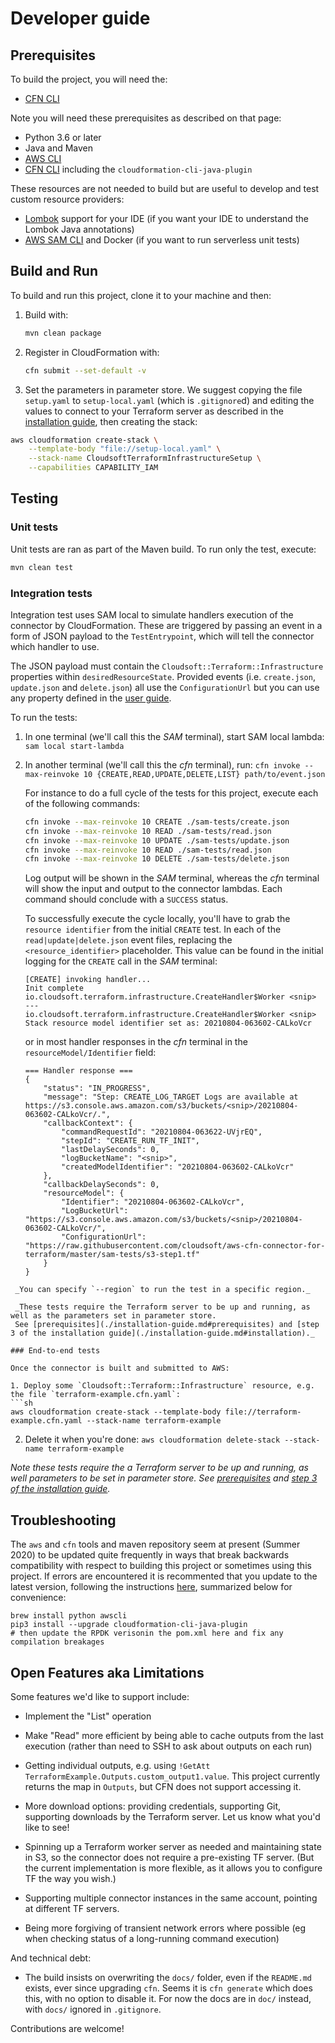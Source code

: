 # Developer guide

## Prerequisites

To build the project, you will need the:

* [CFN CLI](https://docs.aws.amazon.com/cloudformation-cli/latest/userguide/resource-type-setup.html)

Note you will need these prerequisites as described on that page:

* Python 3.6 or later
* Java and Maven
* [AWS CLI](https://docs.aws.amazon.com/cli/latest/userguide/cli-chap-install.html)
* [CFN CLI](https://github.com/aws-cloudformation/cloudformation-cli) including the `cloudformation-cli-java-plugin`

These resources are not needed to build but are useful to develop and test custom resource providers:

* [Lombok](https://projectlombok.org/) support for your IDE
  (if you want your IDE to understand the Lombok Java annotations)
* [AWS SAM CLI](https://docs.aws.amazon.com/serverless-application-model/latest/developerguide/serverless-sam-cli-install.html)
  and Docker (if you want to run serverless unit tests)


## Build and Run

To build and run this project, clone it to your machine and then:

1. Build with: 
   ```sh
   mvn clean package
   ```
1. Register in CloudFormation with:
   ```sh
   cfn submit --set-default -v
   ```
1. Set the parameters in parameter store. We suggest copying the file `setup.yaml`
   to `setup-local.yaml` (which is `.gitignore`d) and editing the values to connect
   to your Terraform server as described in the [installation guide](installation-guide.md),
   then creating the stack:

```sh
aws cloudformation create-stack \
    --template-body "file://setup-local.yaml" \
    --stack-name CloudsoftTerraformInfrastructureSetup \
    --capabilities CAPABILITY_IAM
```


## Testing

### Unit tests

Unit tests are ran as part of the Maven build. To run only the test, execute:
```sh
mvn clean test
```

### Integration tests

Integration test uses SAM local to simulate handlers execution of the connector by CloudFormation. These are triggered by
passing an event in a form of JSON payload to the `TestEntrypoint`, which will tell the connector which handler to use.

The JSON payload must contain the `Cloudsoft::Terraform::Infrastructure` properties within `desiredResourceState`. Provided events
 (i.e. `create.json`, `update.json` and `delete.json`) all use the `ConfigurationUrl` but you can use any property defined
 in the [user guide](./user-guide.md#syntax).
 
 To run the tests:
 1. In one terminal (we'll call this the _SAM_ terminal), start SAM local lambda: `sam local start-lambda`
 2. In another terminal (we'll call this the _cfn_ terminal), run: 
    `cfn invoke --max-reinvoke 10 {CREATE,READ,UPDATE,DELETE,LIST} path/to/event.json`
    
    For instance to do a full cycle of the tests for this project, execute each of the following commands:
    ```sh
    cfn invoke --max-reinvoke 10 CREATE ./sam-tests/create.json
    cfn invoke --max-reinvoke 10 READ ./sam-tests/read.json
    cfn invoke --max-reinvoke 10 UPDATE ./sam-tests/update.json
    cfn invoke --max-reinvoke 10 READ ./sam-tests/read.json
    cfn invoke --max-reinvoke 10 DELETE ./sam-tests/delete.json
    ```
    Log output will be shown in the _SAM_ terminal, whereas the _cfn_ terminal will show the
    input and output to the connector lambdas. Each command should conclude with a `SUCCESS` status.
    
    To successfully execute the cycle locally, you'll have to grab the `resource identifier` from the initial `CREATE` test.
    In each of the `read|update|delete.json` event files, replacing the `<resource_identifier>` placeholder.
    This value can be found in the initial logging for the `CREATE` call in the _SAM_ terminal:
    ```text
    [CREATE] invoking handler...
    Init complete
    io.cloudsoft.terraform.infrastructure.CreateHandler$Worker <snip>
    ---
    io.cloudsoft.terraform.infrastructure.CreateHandler$Worker <snip>
    Stack resource model identifier set as: 20210804-063602-CALkoVcr
    ```
    or in most handler responses in the _cfn_ terminal in the `resourceModel/Identifier` field:
    ```text
    === Handler response ===
    {
        "status": "IN_PROGRESS",
        "message": "Step: CREATE_LOG_TARGET Logs are available at https://s3.console.aws.amazon.com/s3/buckets/<snip>/20210804-063602-CALkoVcr/.",
        "callbackContext": {
            "commandRequestId": "20210804-063622-UVjrEQ",
            "stepId": "CREATE_RUN_TF_INIT",
            "lastDelaySeconds": 0,
            "logBucketName": "<snip>",
            "createdModelIdentifier": "20210804-063602-CALkoVcr"
        },
        "callbackDelaySeconds": 0,
        "resourceModel": {
            "Identifier": "20210804-063602-CALkoVcr",
            "LogBucketUrl": "https://s3.console.aws.amazon.com/s3/buckets/<snip>/20210804-063602-CALkoVcr/",
            "ConfigurationUrl": "https://raw.githubusercontent.com/cloudsoft/aws-cfn-connector-for-terraform/master/sam-tests/s3-step1.tf"
        }
    }
   ```
    _You can specify `--region` to run the test in a specific region._
 
    _These tests require the Terraform server to be up and running, as well as the parameters set in parameter store.
    See [prerequisites](./installation-guide.md#prerequisites) and [step 3 of the installation guide](./installation-guide.md#installation)._

### End-to-end tests

Once the connector is built and submitted to AWS:

1. Deploy some `Cloudsoft::Terraform::Infrastructure` resource, e.g. the file `terraform-example.cfn.yaml`:
   ```sh
   aws cloudformation create-stack --template-body file://terraform-example.cfn.yaml --stack-name terraform-example
   ```
2. Delete it when you're done:
   `aws cloudformation delete-stack --stack-name terraform-example`

_Note these tests require the a Terraform server to be up and running, as well parameters to be set in parameter store.
See [prerequisites](./installation-guide.md#prerequisites) and [step 3 of the installation guide](./installation-guide.md#installation)._


## Troubleshooting

The `aws` and `cfn` tools and maven repository seem at present (Summer 2020) to be updated quite frequently
in ways that break backwards compatibility with respect to building this project or sometimes using this project.
If errors are encountered it is recommented that you update to the latest version,
following the instructions [here](https://docs.aws.amazon.com/cloudformation-cli/latest/userguide/what-is-cloudformation-cli.html),
summarized below for convenience:

    brew install python awscli
    pip3 install --upgrade cloudformation-cli-java-plugin
    # then update the RPDK verisonin the pom.xml here and fix any compilation breakages


## Open Features aka Limitations

Some features we'd like to support include:

* Implement the "List" operation

* Make "Read" more efficient by being able to cache outputs from the last execution
  (rather than need to SSH to ask about outputs on each run)

* Getting individual outputs, e.g. using `!GetAtt TerraformExample.Outputs.custom_output1.value`.
  This project currently returns the map in `Outputs`, but CFN does not support accessing it.

* More download options: providing credentials, supporting Git, supporting downloads by the Terraform server.
  Let us know what you'd like to see!

* Spinning up a Terraform worker server as needed and maintaining state in S3,
  so the connector does not require a pre-existing TF server.
  (But the current implementation is more flexible, as it allows you to configure TF the way you wish.)

* Supporting multiple connector instances in the same account, pointing at different TF servers.

* Being more forgiving of transient network errors where possible (eg when checking status of a long-running command execution)

And technical debt:

* The build insists on overwriting the `docs/` folder, even if the `README.md` exists, ever since upgrading `cfn`.
  Seems it is `cfn generate` which does this, with no option to disable it.
  For now the docs are in `doc/` instead, with `docs/` ignored in `.gitignore`.

Contributions are welcome!

